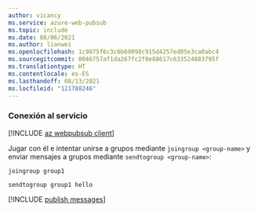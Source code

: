 ```yaml
---
author: vicancy
ms.service: azure-web-pubsub
ms.topic: include
ms.date: 08/06/2021
ms.author: lianwei
ms.openlocfilehash: 1c9875f6c3c6b69098c915d4257ed05e3ca0abc4
ms.sourcegitcommit: 0046757af1da267fc2f0e88617c633524883795f
ms.translationtype: HT
ms.contentlocale: es-ES
ms.lasthandoff: 08/13/2021
ms.locfileid: "121788246"
---
```

### <a name="connect-to-the-service"></a>Conexión al servicio

[!INCLUDE [az webpubsub client](cli-awps-client-connect.md)]

Jugar con él e intentar unirse a grupos mediante `joingroup <group-name>` y enviar mensajes a grupos mediante `sendtogroup <group-name>`:

```azurecli
joingroup group1
```

```azurecli
sendtogroup group1 hello
```

[!INCLUDE [publish messages](cli-awps-service.md)]
